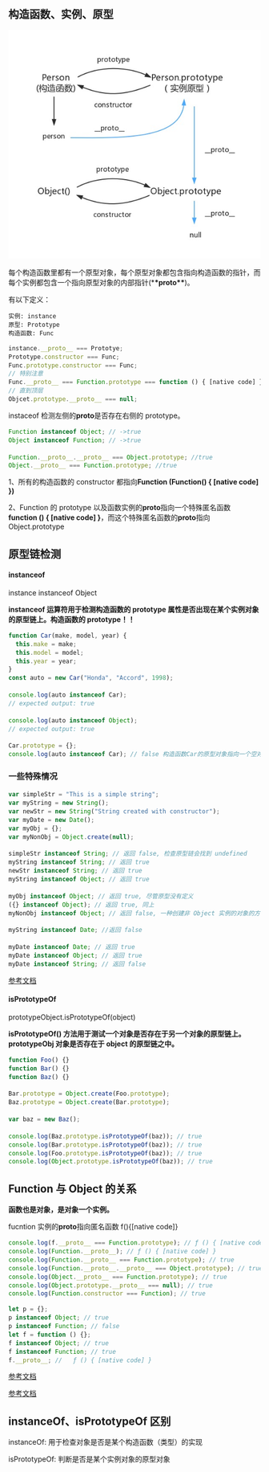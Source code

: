 ## 构造函数、实例、原型

![原型链](../images/yuanxinglian.jpg)

每个构造函数里都有一个原型对象，每个原型对象都包含指向构造函数的指针，而每个实例都包含一个指向原型对象的内部指针(\***\*proto\*\***)。

有以下定义：

    实例: instance
    原型: Prototype
    构造函数: Func

```js
instance.__proto__ === Prototye;
Prototype.constructor === Func;
Func.prototype.constructor === Func;
// 特别注意
Func.__proto__ === Function.prototype === function () { [native code] }
// 直到顶层
Objcet.prototype.__proto__ === null;
```

instaceof 检测左侧的**proto**是否存在右侧的 prototype。

```js
Function instanceof Object; // ->true
Object instanceof Function; // ->true

Function.__proto__.__proto__ === Object.prototype; //true
Object.__proto__ === Function.prototype; //true
```

1、所有的构造函数的 constructor 都指向**Function (Function() { [native code] })**

2、Function 的 prototype 以及函数实例的**proto**指向一个特殊匿名函数 **function () { [native code] }**，而这个特殊匿名函数的**proto**指向 Object.prototype

## 原型链检测

#### instanceof

instance instanceof Object

**instanceof 运算符用于检测构造函数的 prototype 属性是否出现在某个实例对象的原型链上。构造函数的 prototype！！**

```js
function Car(make, model, year) {
  this.make = make;
  this.model = model;
  this.year = year;
}
const auto = new Car("Honda", "Accord", 1998);

console.log(auto instanceof Car);
// expected output: true

console.log(auto instanceof Object);
// expected output: true

Car.prototype = {};
console.log(auto instanceof Car); // false 构造函数Car的原型对象指向一个空对象,即  auto.__proto__  !== Car.prototype
```

### 一些特殊情况

```js
var simpleStr = "This is a simple string";
var myString = new String();
var newStr = new String("String created with constructor");
var myDate = new Date();
var myObj = {};
var myNonObj = Object.create(null);

simpleStr instanceof String; // 返回 false, 检查原型链会找到 undefined
myString instanceof String; // 返回 true
newStr instanceof String; // 返回 true
myString instanceof Object; // 返回 true

myObj instanceof Object; // 返回 true, 尽管原型没有定义
({} instanceof Object); // 返回 true, 同上
myNonObj instanceof Object; // 返回 false, 一种创建非 Object 实例的对象的方法

myString instanceof Date; //返回 false

myDate instanceof Date; // 返回 true
myDate instanceof Object; // 返回 true
myDate instanceof String; // 返回 false
```

[参考文档](https://developer.mozilla.org/zh-CN/docs/Web/JavaScript/Reference/Operators/instanceof)

#### isPrototypeOf

prototypeObject.isPrototypeOf(object)

**isPrototypeOf() 方法用于测试一个对象是否存在于另一个对象的原型链上。prototypeObj 对象是否存在于 object 的原型链之中。**

```js
function Foo() {}
function Bar() {}
function Baz() {}

Bar.prototype = Object.create(Foo.prototype);
Baz.prototype = Object.create(Bar.prototype);

var baz = new Baz();

console.log(Baz.prototype.isPrototypeOf(baz)); // true
console.log(Bar.prototype.isPrototypeOf(baz)); // true
console.log(Foo.prototype.isPrototypeOf(baz)); // true
console.log(Object.prototype.isPrototypeOf(baz)); // true
```

## Function 与 Object 的关系

**函数也是对象，是对象一个实例。**

fucntion 实例的**proto**指向匿名函数 f(){[native code]}

```js
console.log(f.__proto__ === Function.prototype); // ƒ () { [native code] }  true ;
console.log(Function.__proto__); // ƒ () { [native code] }
console.log(Function.__proto__ === Function.prototype); // true
console.log(Function.__proto__.__proto__ === Object.prototype); // true
console.log(Object.__proto__ === Function.prototype); // true
console.log(Object.prototype.__proto__ === null); // true
console.log(Function.constructor === Function); // true
```

```js
let p = {};
p instanceof Object; // true
p instanceof Function; // false
let f = function () {};
f instanceof Object; // true
f instanceof Function; // true
f.__proto__; //   ƒ () { [native code] }
```

[参考文档](https://www.cnblogs.com/web-record/p/9661804.html)

[参考文档](https://www.cnblogs.com/shuiyi/p/5343399.html)

## instanceOf、isPrototypeOf 区别

instanceOf: 用于检查对象是否是某个构造函数（类型）的实现

isPrototypeOf: 判断是否是某个实例对象的原型对象
